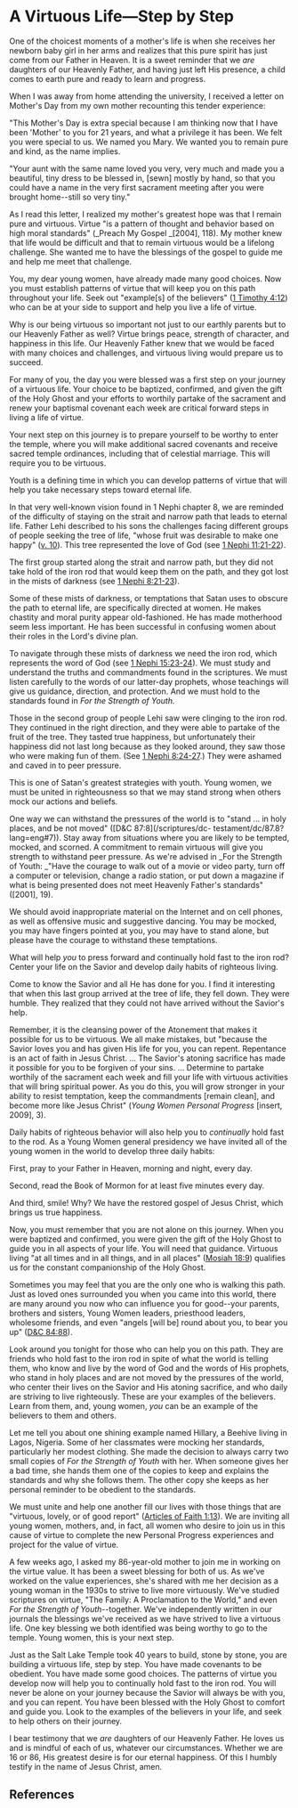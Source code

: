 # A Virtuous Life—Step by Step

One of the choicest moments of a mother's life is when she receives her
newborn baby girl in her arms and realizes that this pure spirit has just come
from our Father in Heaven. It is a sweet reminder that we _are_ daughters of
our Heavenly Father, and having just left His presence, a child comes to earth
pure and ready to learn and progress.

When I was away from home attending the university, I received a letter on
Mother's Day from my own mother recounting this tender experience:

"This Mother's Day is extra special because I am thinking now that I have been
'Mother' to you for 21 years, and what a privilege it has been. We felt you
were special to us. We named you Mary. We wanted you to remain pure and kind,
as the name implies.

"Your aunt with the same name loved you very, very much and made you a
beautiful, tiny dress to be blessed in, [sewn] mostly by hand, so that you
could have a name in the very first sacrament meeting after you were brought
home--still so very tiny."

As I read this letter, I realized my mother's greatest hope was that I remain
pure and virtuous. Virtue "is a pattern of thought and behavior based on high
moral standards" (_Preach My Gospel _[2004], 118). My mother knew that life
would be difficult and that to remain virtuous would be a lifelong challenge.
She wanted me to have the blessings of the gospel to guide me and help me meet
that challenge.

You, my dear young women, have already made many good choices. Now you must
establish patterns of virtue that will keep you on this path throughout your
life. Seek out "example[s] of the believers" ([1 Timothy
4:12](/scriptures/nt/1-tim/4.12?lang=eng#11)) who can be at your side to
support and help you live a life of virtue.

Why is our being virtuous so important not just to our earthly parents but to
our Heavenly Father as well? Virtue brings peace, strength of character, and
happiness in this life. Our Heavenly Father knew that we would be faced with
many choices and challenges, and virtuous living would prepare us to succeed.

For many of you, the day you were blessed was a first step on your journey of
a virtuous life. Your choice to be baptized, confirmed, and given the gift of
the Holy Ghost and your efforts to worthily partake of the sacrament and renew
your baptismal covenant each week are critical forward steps in living a life
of virtue.

Your next step on this journey is to prepare yourself to be worthy to enter
the temple, where you will make additional sacred covenants and receive sacred
temple ordinances, including that of celestial marriage. This will require you
to be virtuous.

Youth is a defining time in which you can develop patterns of virtue that will
help you take necessary steps toward eternal life.

In that very well-known vision found in 1 Nephi chapter 8, we are reminded of
the difficulty of staying on the strait and narrow path that leads to eternal
life. Father Lehi described to his sons the challenges facing different groups
of people seeking the tree of life, "whose fruit was desirable to make one
happy" ([v. 10](/scriptures/bofm/1-ne/8.10?lang=eng#9)). This tree represented
the love of God (see [1 Nephi
11:21-22](/scriptures/bofm/1-ne/11.21-22?lang=eng#20)).

The first group started along the strait and narrow path, but they did not
take hold of the iron rod that would keep them on the path, and they got lost
in the mists of darkness (see [1 Nephi
8:21-23](/scriptures/bofm/1-ne/8.21-23?lang=eng#20)).

Some of these mists of darkness, or temptations that Satan uses to obscure the
path to eternal life, are specifically directed at women. He makes chastity
and moral purity appear old-fashioned. He has made motherhood seem less
important. He has been successful in confusing women about their roles in the
Lord's divine plan.

To navigate through these mists of darkness we need the iron rod, which
represents the word of God (see [1 Nephi
15:23-24](/scriptures/bofm/1-ne/15.23-24?lang=eng#22)). We must study and
understand the truths and commandments found in the scriptures. We must listen
carefully to the words of our latter-day prophets, whose teachings will give
us guidance, direction, and protection. And we must hold to the standards
found in _For the Strength of Youth._

Those in the second group of people Lehi saw were clinging to the iron rod.
They continued in the right direction, and they were able to partake of the
fruit of the tree. They tasted true happiness, but unfortunately their
happiness did not last long because as they looked around, they saw those who
were making fun of them. (See [1 Nephi
8:24-27](/scriptures/bofm/1-ne/8.24-27?lang=eng#23).) They were ashamed and
caved in to peer pressure.

This is one of Satan's greatest strategies with youth. Young women, we must be
united in righteousness so that we may stand strong when others mock our
actions and beliefs.

One way we can withstand the pressures of the world is to "stand ... in holy
places, and be not moved" ([D&amp;C 87:8](/scriptures/dc-
testament/dc/87.8?lang=eng#7)). Stay away from situations where you are likely
to be tempted, mocked, and scorned. A commitment to remain virtuous will give
you strength to withstand peer pressure. As we're advised in _For the Strength
of Youth: _"Have the courage to walk out of a movie or video party, turn off a
computer or television, change a radio station, or put down a magazine if what
is being presented does not meet Heavenly Father's standards" ([2001], 19).

We should avoid inappropriate material on the Internet and on cell phones, as
well as offensive music and suggestive dancing. You may be mocked, you may
have fingers pointed at you, you may have to stand alone, but please have the
courage to withstand these temptations.

What will help _you_ to press forward and continually hold fast to the iron
rod? Center your life on the Savior and develop daily habits of righteous
living.

Come to know the Savior and all He has done for you. I find it interesting
that when this last group arrived at the tree of life, they fell down. They
were humble. They realized that they could not have arrived without the
Savior's help.

Remember, it is the cleansing power of the Atonement that makes it possible
for us to be virtuous. We all make mistakes, but "because the Savior loves you
and has given His life for you, you can repent. Repentance is an act of faith
in Jesus Christ. ... The Savior's atoning sacrifice has made it possible for you
to be forgiven of your sins. ... Determine to partake worthily of the sacrament
each week and fill your life with virtuous activities that will bring
spiritual power. As you do this, you will grow stronger in your ability to
resist temptation, keep the commandments [remain clean], and become more like
Jesus Christ" (_Young Women Personal Progress_ [insert, 2009], 3).

Daily habits of righteous behavior will also help you to _continually_ hold
fast to the rod. As a Young Women general presidency we have invited all of
the young women in the world to develop three daily habits:

First, pray to your Father in Heaven, morning and night, every day.

Second, read the Book of Mormon for at least five minutes every day.

And third, smile! Why? We have the restored gospel of Jesus Christ, which
brings us true happiness.

Now, you must remember that you are not alone on this journey. When you were
baptized and confirmed, you were given the gift of the Holy Ghost to guide you
in all aspects of your life. You will need that guidance. Virtuous living "at
all times and in all things, and in all places" ([Mosiah
18:9](/scriptures/bofm/mosiah/18.9?lang=eng#8)) qualifies us for the constant
companionship of the Holy Ghost.

Sometimes you may feel that you are the only one who is walking this path.
Just as loved ones surrounded you when you came into this world, there are
many around you now who can influence you for good--your parents, brothers and
sisters, Young Women leaders, priesthood leaders, wholesome friends, and even
"angels [will be] round about you, to bear you up" ([D&amp;C
84:88](/scriptures/dc-testament/dc/84.88?lang=eng#87)).

Look around you tonight for those who can help you on this path. They are
friends who hold fast to the iron rod in spite of what the world is telling
them, who know and live by the word of God and the words of His prophets, who
stand in holy places and are not moved by the pressures of the world, who
center their lives on the Savior and His atoning sacrifice, and who daily are
striving to live righteously. These are your examples of the believers. Learn
from them, and, young women, _you_ can be an example of the believers to them
and others.

Let me tell you about one shining example named Hillary, a Beehive living in
Lagos, Nigeria. Some of her classmates were mocking her standards,
particularly her modest clothing. She made the decision to always carry two
small copies of _For the Strength of Youth_ with her. When someone gives her a
bad time, she hands them one of the copies to keep and explains the standards
and why she follows them. The other copy she keeps as her personal reminder to
be obedient to the standards.

We must unite and help one another fill our lives with those things that are
"virtuous, lovely, or of good report" ([Articles of Faith
1:13](/scriptures/pgp/a-of-f/1.13?lang=eng#12)). We are inviting all young
women, mothers, and, in fact, all women who desire to join us in this cause of
virtue to complete the new Personal Progress experiences and project for the
value of virtue.

A few weeks ago, I asked my 86-year-old mother to join me in working on the
virtue value. It has been a sweet blessing for both of us. As we've worked on
the value experiences, she's shared with me her decision as a young woman in
the 1930s to strive to live more virtuously. We've studied scriptures on
virtue, "The Family: A Proclamation to the World," and even _For the Strength
of Youth_--together. We've independently written in our journals the blessings
we've received as we have strived to live a virtuous life. One key blessing we
both identified was being worthy to go to the temple. Young women, this is
your next step.

Just as the Salt Lake Temple took 40 years to build, stone by stone, you are
building a virtuous life, step by step. You have made covenants to be
obedient. You have made some good choices. The patterns of virtue you develop
now will help you to continually hold fast to the iron rod. You will never be
alone on your journey because the Savior will always be with you, and you can
repent. You have been blessed with the Holy Ghost to comfort and guide you.
Look to the examples of the believers in your life, and seek to help others on
their journey.

I bear testimony that we _are_ daughters of our Heavenly Father. He loves us
and is mindful of each of us, whatever our circumstances. Whether we are 16 or
86, His greatest desire is for our eternal happiness. Of this I humbly testify
in the name of Jesus Christ, amen.

## References

